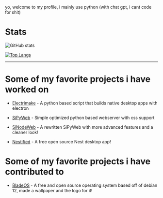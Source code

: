yo, welcome to my profile, i mainly use python (with chat gpt, i cant code for shit) 

# Stats

![GitHub stats](https://github-readme-stats.vercel.app/api?username=colebolebole&show_icons=true&theme=transparent)

[![Top Langs](https://github-readme-stats.vercel.app/api/top-langs/?username=colebolebole&show_icons=true&theme=transparent&layout=donut)](https://github.com/anuraghazra/github-readme-stats)

---

# Some of my favorite projects i have worked on

- <p><a href="https://github.com/colebolebole/Electrimake">Electrimake</a> - A python based script that builds native desktop apps with electron</p>
- <p><a href="https://github.com/colebolebole/SiPyWeb">SiPyWeb</a> - Simple optimized python based webserver with css support</p>
- <p><a href="https://github.com/colebolebole/SiNodeWeb">SiNodeWeb</a> - A rewritten SiPyWeb with more advanced features and a cleaner look!</p>
- <p><a href="https://github.com/colebolebole/Nestified">Nestified</a> - A free open source Nest desktop app!</p>


# Some of my favorite projects i have contributed to

- <p><a href="https://github.com/Blade-OS">BladeOS</a> - A free and open source operating system based off of debian 12, made a wallpaper and the logo for it!</p>

